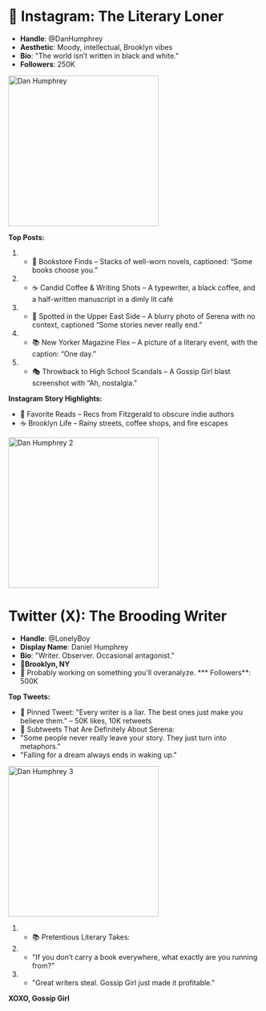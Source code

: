 # 📸 **Instagram**: The Literary Loner
*  **Handle**: @DanHumphrey
*  **Aesthetic**: Moody, intellectual, Brooklyn vibes
*  **Bio**: "The world isn’t written in black and white."
*  **Followers**: 250K

<img src="https://i.pinimg.com/736x/36/85/f4/3685f430b5d655fc5852eb1d7bf0e9c3.jpg" alt="Dan Humphrey" width="300">


**Top Posts:**
1. * 📖 Bookstore Finds – Stacks of well-worn novels, captioned: “Some books choose you.”
2. * ☕ Candid Coffee & Writing Shots – A typewriter, a black coffee, and a half-written manuscript in a dimly lit café
3. * 📸 Spotted in the Upper East Side – A blurry photo of Serena with no context, captioned “Some stories never really end.”
4. * 📚 New Yorker Magazine Flex – A picture of a literary event, with the caption: “One day.”
5. * 🎭 Throwback to High School Scandals – A Gossip Girl blast screenshot with “Ah, nostalgia.”

**Instagram Story Highlights:**
* 📖 Favorite Reads – Recs from Fitzgerald to obscure indie authors
* ☕ Brooklyn Life – Rainy streets, coffee shops, and fire escapes

<img src="https://i.pinimg.com/736x/09/47/51/0947518368a47ae1ab12b29e8d4dc3e2.jpg" alt="Dan Humphrey 2" width="300">

# Twitter (X): The Brooding Writer
* **Handle**: @LonelyBoy
* **Display Name**: Daniel Humphrey
* **Bio**: "Writer. Observer. Occasional antagonist."
* 📍**Brooklyn, NY**
* 📝 Probably working on something you'll overanalyze.
*** Followers**: 500K

**Top Tweets:**
* 📌 Pinned Tweet: "Every writer is a liar. The best ones just make you believe them." – 50K likes, 10K retweets
* 🖤 Subtweets That Are Definitely About Serena:
* "Some people never really leave your story. They just turn into metaphors."
* "Falling for a dream always ends in waking up."

<img src="https://i.pinimg.com/736x/b7/07/9d/b7079d0c19a9bd859b3413658307058a.jpg" alt="Dan Humphrey 3" width="300">

 
1. * 📚 Pretentious Literary Takes:
2. * "If you don’t carry a book everywhere, what exactly are you running from?"
3. * "Great writers steal. Gossip Girl just made it profitable."

**XOXO, Gossip Girl**  

